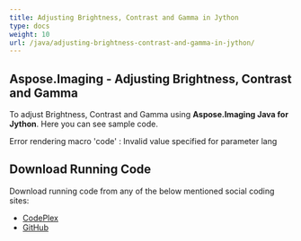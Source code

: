 ```yaml
---
title: Adjusting Brightness, Contrast and Gamma in Jython
type: docs
weight: 10
url: /java/adjusting-brightness-contrast-and-gamma-in-jython/
---
```


## **Aspose.Imaging - Adjusting Brightness, Contrast and Gamma**
To adjust Brightness, Contrast and Gamma using **Aspose.Imaging Java for Jython**. Here you can see sample code.

Error rendering macro 'code' : Invalid value specified for parameter lang
## **Download Running Code**
Download running code from any of the below mentioned social coding sites:

- [CodePlex](https://asposewordsjavajython.codeplex.com/releases/view/619260)
- [GitHub](https://github.com/aspose-words/Aspose.Words-for-Java/releases/tag/Aspose.Words_Java_for_Jython-v1.0.0)
